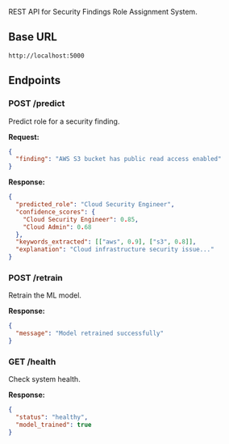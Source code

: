 REST API for Security Findings Role Assignment System.

## Base URL
```
http://localhost:5000
```

## Endpoints

### POST /predict
Predict role for a security finding.

**Request:**
```json
{
  "finding": "AWS S3 bucket has public read access enabled"
}
```

**Response:**
```json
{
  "predicted_role": "Cloud Security Engineer",
  "confidence_scores": {
    "Cloud Security Engineer": 0.85,
    "Cloud Admin": 0.68
  },
  "keywords_extracted": [["aws", 0.9], ["s3", 0.8]],
  "explanation": "Cloud infrastructure security issue..."
}
```

### POST /retrain
Retrain the ML model.

**Response:**
```json
{
  "message": "Model retrained successfully"
}
```

### GET /health
Check system health.

**Response:**
```json
{
  "status": "healthy",
  "model_trained": true
}
```